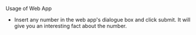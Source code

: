 Usage of Web App

- Insert any number in the web app's dialogue box and click submit. It will give you an interesting fact about the number.
